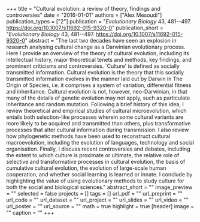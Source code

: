 +++
title = "Cultural evolution: a review of theory, findings and controversies"
date = "2016-01-01"
authors = ["Alex Mesoudi"]
publication_types = ["2"]
publication = "_Evolutionary Biology_ 43, 481--497. https://doi.org/10.1007/s11692-015-9320-0"
publication_short = "_Evolutionary Biology_ 43, 481--497. https://doi.org/10.1007/s11692-015-9320-0"
abstract = "The last two decades have seen an explosion in research analysing cultural change as a Darwinian evolutionary process. Here I provide an overview of the theory of cultural evolution, including its intellectual history, major theoretical tenets and methods, key findings, and prominent criticisms and controversies. `Culture' is defined as socially transmitted information. Cultural evolution is the theory that this socially transmitted information evolves in the manner laid out by Darwin in The Origin of Species, i.e. it comprises a system of variation, differential fitness and inheritance. Cultural evolution is not, however, neo-Darwinian, in that many of the details of genetic evolution may not apply, such as particulate inheritance and random mutation. Following a brief history of this idea, I review theoretical and empirical studies of cultural microevolution, which entails both selection-like processes wherein some cultural variants are more likely to be acquired and transmitted than others, plus transformative processes that alter cultural information during transmission. I also review how phylogenetic methods have been used to reconstruct cultural macroevolution, including the evolution of languages, technology and social organisation. Finally, I discuss recent controversies and debates, including the extent to which culture is proximate or ultimate, the relative role of selective and transformative processes in cultural evolution, the basis of cumulative cultural evolution, the evolution of large-scale human cooperation, and whether social learning is learned or innate. I conclude by highlighting the value of using evolutionary methods to study culture for both the social and biological sciences."
abstract_short = ""
image_preview = ""
selected = false
projects = []
tags = []
url_pdf = ""
url_preprint = ""
url_code = ""
url_dataset = ""
url_project = ""
url_slides = ""
url_video = ""
url_poster = ""
url_source = ""
math = true
highlight = true
[header]
image = ""
caption = ""
+++
